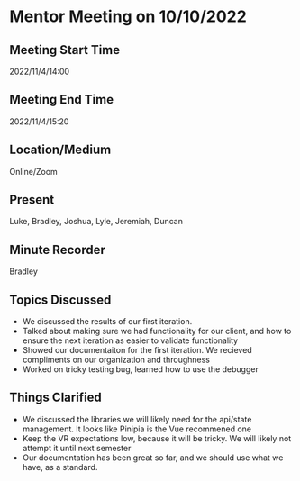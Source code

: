 # Mentor Meeting on 10/10/2022

## Meeting Start Time

2022/11/4/14:00

## Meeting End Time

2022/11/4/15:20

## Location/Medium

Online/Zoom

## Present
Luke, Bradley, Joshua, Lyle, Jeremiah, Duncan

## Minute Recorder

Bradley

## Topics Discussed

- We discussed the results of our first iteration.
- Talked about making sure we had functionality for our client, and how to ensure the next iteration as easier to validate functionality
- Showed our documentaiton for the first iteration. We recieved compliments on our organization and throughness
- Worked on tricky testing bug, learned how to use the debugger

## Things Clarified

- We discussed the libraries we will likely need for the api/state management. It looks like Pinipia is the Vue recommened one
- Keep the VR expectations low, because it will be tricky. We will likely not attempt it until next semester
- Our documentation has been great so far, and we should use what we have, as a standard.
